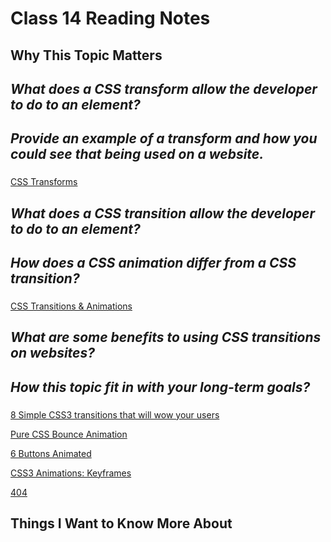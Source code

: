# Class 14 Reading Notes

## Why This Topic Matters

###

## *What does a CSS transform allow the developer to do to an element?*

### 

## *Provide an example of a transform and how you could see that being used on a website.*

###

[CSS Transforms](http://learn.shayhowe.com/advanced-html-css/css-transforms/)

## *What does a CSS transition allow the developer to do to an element?*

###

## *How does a CSS animation differ from a CSS transition?*

###

[CSS Transitions & Animations](http://learn.shayhowe.com/advanced-html-css/transitions-animations/)

## *What are some benefits to using CSS transitions on websites?*

### 

## *How this topic fit in with your long-term goals?*

###

[8 Simple CSS3 transitions that will wow your users](http://www.webdesignerdepot.com/2014/05/8-simple-css3-transitions-that-will-wow-your-users)

[Pure CSS Bounce Animation](http://codepen.io/dp_lewis/pen/gCfBv)

[6 Buttons Animated](http://codepen.io/retyui/pen/ByoaXV)

[CSS3 Animations: Keyframes](http://codepen.io/akshaychauhan/pen/oAfae)

[404](http://codepen.io/kieranfivestars/pen/MYdQxX)

## Things I Want to Know More About

###